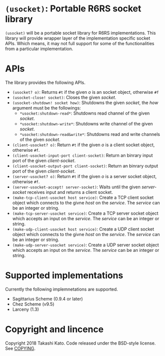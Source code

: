 `(usocket)`: Portable R6RS socket library
=========================================

`(usocket)` will be a portable socket library for R6RS implementations.
This library will provide wrapper layer of the implementation specific
socket APIs. Which means, it may not full support for some of the
functionalities from a particular implementation.

APIs
====

The library provides the following APIs.

- `(usocket? o)`:
  Returns `#t` if the given *o* is an socket object, otherwise `#f`
- `(usocket-close! socket)`:
  Closes the given *socket*.
- `(usocket-shutdown! socket how)`:
  Shutdowns the given *socket*, the *how* argument must be the followings:
  - `*usocket:shutdown-read*`:
	Shutdowns read channel of the given *socket*.
  - `*usocket:shutdown-write*`:
  	Shutdowns write channel of the given *socket*.
  - `*usocket:shutdown-read&write*`:
  	Shutdowns read and write channels of the given *socket*.
- `(client-usocket? o)`:
  Return `#t` if the given *o* is a client socket object, otherwise `#f`.
- `(client-usocket-input-port client-socket)`:
  Return an binrary input port of the given *client-socket*.
- `(client-usocket-output-port client-socket)`:
  Return an binrary output port of the given *client-socket*.
- `(server-usocket? o)`:
  Return `#t` if the given *o* is a server socket object, otherwise `#f`.
- `(server-usocket-accept! server-socket)`:
  Waits until the given *server-socket* receives input and returns
  a client socket.
- `(make-tcp-client-usocket host service)`:
  Create a TCP client socket object which connects to the givne *host* on the
  *service*. The *service* can be an integer or string.
- `(make-tcp-server-usocket service)`:
  Create a TCP server socket object which accepts an input on the *service*.
  The *service* can be an integer or string.
- `(make-udp-client-usocket host service)`:
  Create a UDP client socket object which connects to the givne *host* on the
  *service*. The *service* can be an integer or string.
- `(make-udp-server-usocket service)`:
  Create a UDP server socket object which accepts an input on the *service*.
  The *service* can be an integer or string.

Supported implementations
=========================

Currently the following implemnetations are supported.

- Sagittarius Scheme (0.9.4 or later)
- Chez Scheme (v9.5)
- Larceny (1.3)

Copyright and lincence
======================

Copyright 2018 Takashi Kato. Code released under the BSD-style
license. See [COPYING](COPYING).
